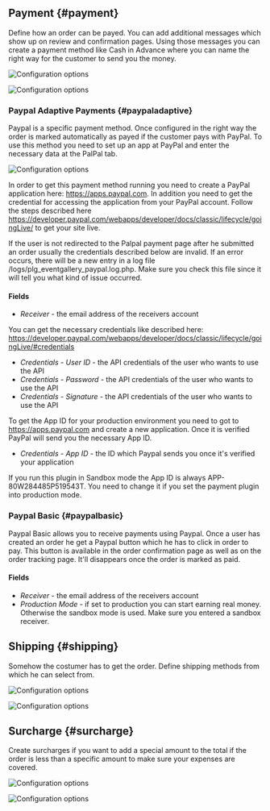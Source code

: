 ## Payment {#payment}

Define how an order can be payed. You can add additional messages which show up on review and confirmation pages. Using those messages you can create a payment method like Cash in Advance where you can name the right way for the customer to send you the money. 

![Configuration options](img/backend/backend_paymentmethodes.jpg)

![Configuration options](img/backend/backend_paymentmethod.jpg)

### Paypal Adaptive Payments {#paypaladaptive}

Paypal is a specific payment method. Once configured in the right way the order is marked automatically as payed if the customer pays with PayPal. To use this method you need to set up an app at PayPal and enter the necessary data at the PalPal tab. 

![Configuration options](img/backend/backend_paymentmethod_paypal.jpg)

In order to get this payment method running you need to create a PayPal application here: https://apps.paypal.com. In addition you need to get the credential for accessing the application from your PayPal account. Follow the steps described here https://developer.paypal.com/webapps/developer/docs/classic/lifecycle/goingLive/ to get your site live.

If the user is not redirected to the Palpal payment page after he submitted an order usually the credentials described below are invalid. If an error occurs, there will be a new entry in a log file /logs/plg_eventgallery_paypal.log.php. Make sure you check this file since it will tell you what kind of issue occurred.

#### Fields

- *Receiver* - the email address of the receivers account

You can get the necessary credentials like described here: https://developer.paypal.com/webapps/developer/docs/classic/lifecycle/goingLive/#credentials

- *Credentials - User ID* - the API credentials of the user who wants to use the API
- *Credentials - Password*  - the API credentials of the user who wants to use the API
- *Credentials - Signature*  - the API credentials of the user who wants to use the API

To get the App ID for your production environment you need to got to https://apps.paypal.com and create a new application. Once it is verified PayPal will send you the necessary App ID.

- *Credentials - App ID* - the ID which Paypal sends you once it's verified your application

If you run this plugin in Sandbox mode the App ID is always APP-80W284485P519543T. You need to change it if you set the payment plugin into production mode. 

### Paypal Basic {#paypalbasic}

Paypal Basic allows you to receive payments using Paypal. Once a user has created an order he get a Paypal button which he has to click in order to pay. This button is available in the order confirmation page as well as on the order tracking page. It'll disappears once the order is marked as paid. 

#### Fields

- *Receiver* - the email address of the receivers account
- *Production Mode* - if set to production you can start earning real money. Otherwise the sandbox mode is used. Make sure you entered a sandbox receiver.


## Shipping {#shipping}

Somehow the costumer has to get the order. Define shipping methods from which he can select from. 

![Configuration options](img/backend/backend_shippingmethodes.jpg)

![Configuration options](img/backend/backend_shippingmethod.jpg)

## Surcharge {#surcharge}

Create surcharges if you want to add a special amount to the total if the order is less than a specific amount to make sure your expenses are covered.

![Configuration options](img/backend/backend_surcharges.jpg)

![Configuration options](img/backend/backend_surcharge.jpg)